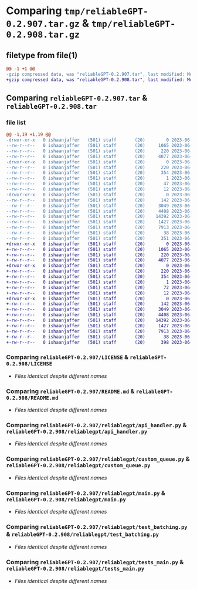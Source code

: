 # Comparing `tmp/reliableGPT-0.2.907.tar.gz` & `tmp/reliableGPT-0.2.908.tar.gz`

## filetype from file(1)

```diff
@@ -1 +1 @@
-gzip compressed data, was "reliableGPT-0.2.907.tar", last modified: Mon Jun 26 22:51:21 2023, max compression
+gzip compressed data, was "reliableGPT-0.2.908.tar", last modified: Mon Jun 26 22:56:22 2023, max compression
```

## Comparing `reliableGPT-0.2.907.tar` & `reliableGPT-0.2.908.tar`

### file list

```diff
@@ -1,19 +1,19 @@
-drwxr-xr-x   0 ishaanjaffer   (501) staff       (20)        0 2023-06-26 22:51:21.658309 reliableGPT-0.2.907/
--rw-r--r--   0 ishaanjaffer   (501) staff       (20)     1065 2023-06-20 20:42:37.000000 reliableGPT-0.2.907/LICENSE
--rw-r--r--   0 ishaanjaffer   (501) staff       (20)      220 2023-06-26 22:51:21.658208 reliableGPT-0.2.907/PKG-INFO
--rw-r--r--   0 ishaanjaffer   (501) staff       (20)     4077 2023-06-22 19:05:34.000000 reliableGPT-0.2.907/README.md
-drwxr-xr-x   0 ishaanjaffer   (501) staff       (20)        0 2023-06-26 22:51:21.657421 reliableGPT-0.2.907/reliableGPT.egg-info/
--rw-r--r--   0 ishaanjaffer   (501) staff       (20)      220 2023-06-26 22:51:21.000000 reliableGPT-0.2.907/reliableGPT.egg-info/PKG-INFO
--rw-r--r--   0 ishaanjaffer   (501) staff       (20)      354 2023-06-26 22:51:21.000000 reliableGPT-0.2.907/reliableGPT.egg-info/SOURCES.txt
--rw-r--r--   0 ishaanjaffer   (501) staff       (20)        1 2023-06-26 22:51:21.000000 reliableGPT-0.2.907/reliableGPT.egg-info/dependency_links.txt
--rw-r--r--   0 ishaanjaffer   (501) staff       (20)       47 2023-06-26 22:51:21.000000 reliableGPT-0.2.907/reliableGPT.egg-info/requires.txt
--rw-r--r--   0 ishaanjaffer   (501) staff       (20)       12 2023-06-26 22:51:21.000000 reliableGPT-0.2.907/reliableGPT.egg-info/top_level.txt
-drwxr-xr-x   0 ishaanjaffer   (501) staff       (20)        0 2023-06-26 22:51:21.658050 reliableGPT-0.2.907/reliablegpt/
--rw-r--r--   0 ishaanjaffer   (501) staff       (20)      142 2023-06-26 22:50:20.000000 reliableGPT-0.2.907/reliablegpt/__init__.py
--rw-r--r--   0 ishaanjaffer   (501) staff       (20)     3049 2023-06-26 22:46:08.000000 reliableGPT-0.2.907/reliablegpt/api_handler.py
--rw-r--r--   0 ishaanjaffer   (501) staff       (20)     4408 2023-06-26 22:46:07.000000 reliableGPT-0.2.907/reliablegpt/custom_queue.py
--rw-r--r--   0 ishaanjaffer   (501) staff       (20)    14392 2023-06-26 22:45:07.000000 reliableGPT-0.2.907/reliablegpt/main.py
--rw-r--r--   0 ishaanjaffer   (501) staff       (20)     1427 2023-06-26 22:46:47.000000 reliableGPT-0.2.907/reliablegpt/test_batching.py
--rw-r--r--   0 ishaanjaffer   (501) staff       (20)     7913 2023-06-26 21:45:29.000000 reliableGPT-0.2.907/reliablegpt/tests_main.py
--rw-r--r--   0 ishaanjaffer   (501) staff       (20)       38 2023-06-26 22:51:21.658344 reliableGPT-0.2.907/setup.cfg
--rw-r--r--   0 ishaanjaffer   (501) staff       (20)      351 2023-06-26 22:50:31.000000 reliableGPT-0.2.907/setup.py
+drwxr-xr-x   0 ishaanjaffer   (501) staff       (20)        0 2023-06-26 22:56:22.216030 reliableGPT-0.2.908/
+-rw-r--r--   0 ishaanjaffer   (501) staff       (20)     1065 2023-06-20 20:42:37.000000 reliableGPT-0.2.908/LICENSE
+-rw-r--r--   0 ishaanjaffer   (501) staff       (20)      220 2023-06-26 22:56:22.215931 reliableGPT-0.2.908/PKG-INFO
+-rw-r--r--   0 ishaanjaffer   (501) staff       (20)     4077 2023-06-22 19:05:34.000000 reliableGPT-0.2.908/README.md
+drwxr-xr-x   0 ishaanjaffer   (501) staff       (20)        0 2023-06-26 22:56:22.214224 reliableGPT-0.2.908/reliableGPT.egg-info/
+-rw-r--r--   0 ishaanjaffer   (501) staff       (20)      220 2023-06-26 22:56:22.000000 reliableGPT-0.2.908/reliableGPT.egg-info/PKG-INFO
+-rw-r--r--   0 ishaanjaffer   (501) staff       (20)      354 2023-06-26 22:56:22.000000 reliableGPT-0.2.908/reliableGPT.egg-info/SOURCES.txt
+-rw-r--r--   0 ishaanjaffer   (501) staff       (20)        1 2023-06-26 22:56:22.000000 reliableGPT-0.2.908/reliableGPT.egg-info/dependency_links.txt
+-rw-r--r--   0 ishaanjaffer   (501) staff       (20)       72 2023-06-26 22:56:22.000000 reliableGPT-0.2.908/reliableGPT.egg-info/requires.txt
+-rw-r--r--   0 ishaanjaffer   (501) staff       (20)       12 2023-06-26 22:56:22.000000 reliableGPT-0.2.908/reliableGPT.egg-info/top_level.txt
+drwxr-xr-x   0 ishaanjaffer   (501) staff       (20)        0 2023-06-26 22:56:22.215677 reliableGPT-0.2.908/reliablegpt/
+-rw-r--r--   0 ishaanjaffer   (501) staff       (20)      142 2023-06-26 22:50:20.000000 reliableGPT-0.2.908/reliablegpt/__init__.py
+-rw-r--r--   0 ishaanjaffer   (501) staff       (20)     3049 2023-06-26 22:46:08.000000 reliableGPT-0.2.908/reliablegpt/api_handler.py
+-rw-r--r--   0 ishaanjaffer   (501) staff       (20)     4408 2023-06-26 22:46:07.000000 reliableGPT-0.2.908/reliablegpt/custom_queue.py
+-rw-r--r--   0 ishaanjaffer   (501) staff       (20)    14392 2023-06-26 22:45:07.000000 reliableGPT-0.2.908/reliablegpt/main.py
+-rw-r--r--   0 ishaanjaffer   (501) staff       (20)     1427 2023-06-26 22:46:47.000000 reliableGPT-0.2.908/reliablegpt/test_batching.py
+-rw-r--r--   0 ishaanjaffer   (501) staff       (20)     7913 2023-06-26 21:45:29.000000 reliableGPT-0.2.908/reliablegpt/tests_main.py
+-rw-r--r--   0 ishaanjaffer   (501) staff       (20)       38 2023-06-26 22:56:22.216067 reliableGPT-0.2.908/setup.cfg
+-rw-r--r--   0 ishaanjaffer   (501) staff       (20)      398 2023-06-26 22:56:14.000000 reliableGPT-0.2.908/setup.py
```

### Comparing `reliableGPT-0.2.907/LICENSE` & `reliableGPT-0.2.908/LICENSE`

 * *Files identical despite different names*

### Comparing `reliableGPT-0.2.907/README.md` & `reliableGPT-0.2.908/README.md`

 * *Files identical despite different names*

### Comparing `reliableGPT-0.2.907/reliablegpt/api_handler.py` & `reliableGPT-0.2.908/reliablegpt/api_handler.py`

 * *Files identical despite different names*

### Comparing `reliableGPT-0.2.907/reliablegpt/custom_queue.py` & `reliableGPT-0.2.908/reliablegpt/custom_queue.py`

 * *Files identical despite different names*

### Comparing `reliableGPT-0.2.907/reliablegpt/main.py` & `reliableGPT-0.2.908/reliablegpt/main.py`

 * *Files identical despite different names*

### Comparing `reliableGPT-0.2.907/reliablegpt/test_batching.py` & `reliableGPT-0.2.908/reliablegpt/test_batching.py`

 * *Files identical despite different names*

### Comparing `reliableGPT-0.2.907/reliablegpt/tests_main.py` & `reliableGPT-0.2.908/reliablegpt/tests_main.py`

 * *Files identical despite different names*

